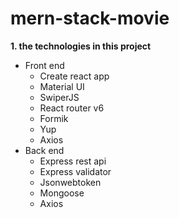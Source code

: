 # mern-stack-movie

**1. the technologies in this project**

- Front end
    - Create react app
    - Material UI
    - SwiperJS
    - React router v6
    - Formik
    - Yup
    - Axios
- Back end
    - Express rest api
    - Express validator 
    - Jsonwebtoken
    - Mongoose
    - Axios

